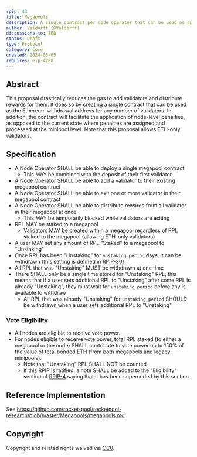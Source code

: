 ```yaml
---
rpip: 43
title: Megapools
description: A single contract per node operator that can be used as an ethereum withdrawal address for multiple validators. Also allows for ETH-only validators.
author: Valdorff (@Valdorff)
discussions-to: TBD
status: Draft
type: Protocol
category: Core
created: 2024-03-05
requires: eip-4788
---
```


## Abstract
This proposal drastically reduces the gas to add validators and distribute rewards for them. It does so by creating a single contract that can be used as the Ethereum withdrawal address for any number of validators. In addition, the contract will facilitate the application of node-level penalties, as opposed to the current state where penalties are assigned and processed at the minipool level. Note that this proposal allows ETH-only validators.

## Specification
- A Node Operator SHALL be able to deploy a single megapool contract
    - This MAY be combined with the deposit of their first validator
- A Node Operator SHALL be able to add a validator to their existing megapool contract
- A Node Operator SHALL be able to exit one or more validator in their megapool contract
- A Node Operator SHALL be able to distribute rewards from all validator in their megapool at once
  - This MAY be temporarily blocked while validators are exiting
- RPL MAY be staked to a megapool
  - Validators MAY be created within a megapool regardless of RPL staked to the megapool (allowing ETH-only validators)
- A user MAY set any amount of RPL "Staked" to a megapool to "Unstaking"
- Once RPL has been "Unstaking" for `unstaking_period` days, it can be withdrawn (this setting is defined in [RPIP-30](RPIP-30.md))
- All RPL that was "Unstaking" MUST be withdrawn at one time
- There SHALL only be a single time stored for "Unstaking" RPL; this means that if a user sets
  additional RPL to "Unstaking" after some RPL is already "Unstaking", they must wait for
  `unstaking_period` before any is available to withdraw
  - All RPL that was already "Unstaking" for `unstaking_period` SHOULD be withdrawn when a user
    sets additional RPL to "Unstaking"

### Vote Eligibility
- All nodes are eligible to receive vote power.
- For nodes eligible to receive vote power, total RPL staked (to either a megapool or the node) SHALL contribute to vote power up to 150% of the value of total bonded ETH (from both megapools and legacy minipools).
  - Note that "Unstaking" RPL SHALL NOT be counted
  - If this RPIP is ratified, a note SHALL be added to the "Eligibility" section of [RPIP-4](./RPIP-4.md) saying that it has been superceded by this section

## Reference Implementation
See <https://github.com/rocket-pool/rocketpool-research/blob/master/Megapools/megapools.md>

## Copyright
Copyright and related rights waived via [CC0](https://creativecommons.org/publicdomain/zero/1.0/).
